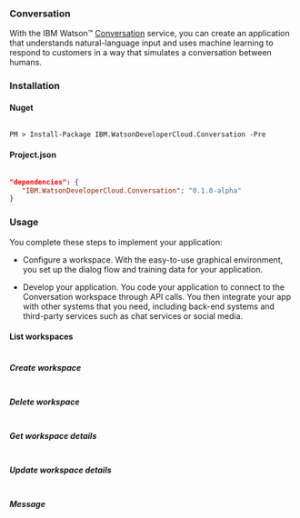 ### Conversation

With the IBM Watson™ [Conversation][conversation] service, you can create an application that understands natural-language input and uses machine learning to respond to customers in a way that simulates a conversation between humans.

### Installation
#### Nuget
```

PM > Install-Package IBM.WatsonDeveloperCloud.Conversation -Pre

```
#### Project.json
```JSON

"dependencies": {
   "IBM.WatsonDeveloperCloud.Conversation": "0.1.0-alpha"
}

```
### Usage
You complete these steps to implement your application:

* Configure a workspace. With the easy-to-use graphical environment, you set up the dialog flow and training data for your application.

* Develop your application. You code your application to connect to the Conversation workspace through API calls. You then integrate your app with other systems that you need, including back-end systems and third-party services such as chat services or social media.

#### List workspaces
```cs
```

##### Create workspace
```cs
```

##### Delete workspace
```cs
```

##### Get workspace details
```cs
```

##### Update workspace details
```cs
```

##### Message
```cs
```

[conversation]:http://www.ibm.com/watson/developercloud/doc/conversation/
